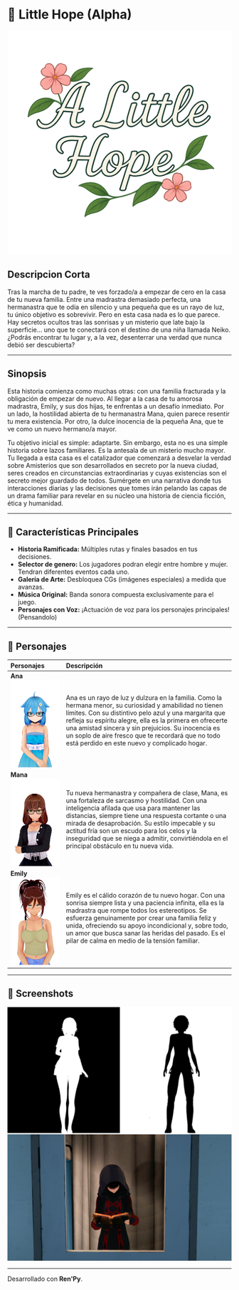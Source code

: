 # 🌙 Little Hope (Alpha)

![Logo o imagen principal del juego](./gui/menu_logo.png)

## Descripcion Corta

Tras la marcha de tu padre, te ves forzado/a a empezar de cero en la casa de tu nueva familia. Entre una madrastra demasiado perfecta, una hermanastra que te odia en silencio y una pequeña que es un rayo de luz, tu único objetivo es sobrevivir.
Pero en esta casa nada es lo que parece. Hay secretos ocultos tras las sonrisas y un misterio que late bajo la superficie... uno que te conectará con el destino de una niña llamada Neiko.
¿Podrás encontrar tu lugar y, a la vez, desenterrar una verdad que nunca debió ser descubierta?

---

## Sinopsis

Esta historia comienza como muchas otras: con una familia fracturada y la obligación de empezar de nuevo. Al llegar a la casa de tu amorosa madrastra, Emily, y sus dos hijas, te enfrentas a un desafío inmediato. Por un lado, la hostilidad abierta de tu hermanastra Mana, quien parece resentir tu mera existencia. Por otro, la dulce inocencia de la pequeña Ana, que te ve como un nuevo hermano/a mayor.

Tu objetivo inicial es simple: adaptarte. Sin embargo, esta no es una simple historia sobre lazos familiares. Es la antesala de un misterio mucho mayor. Tu llegada a esta casa es el catalizador que comenzará a desvelar la verdad sobre Amisterios que son desarrollados en secreto por la nueva ciudad, seres creados en circunstancias extraordinarias y cuyas existencias son el secreto mejor guardado de todos. Sumérgete en una narrativa donde tus interacciones diarias y las decisiones que tomes irán pelando las capas de un drama familiar para revelar en su núcleo una historia de ciencia ficción, ética y humanidad.

---

## 📖 Características Principales

* **Historia Ramificada:** Múltiples rutas y finales basados en tus decisiones.
* **Selector de genero:** Los jugadores podran elegir entre hombre y mujer. Tendran diferentes eventos cada uno.
* **Galería de Arte:** Desbloquea CGs (imágenes especiales) a medida que avanzas.
* **Música Original:** Banda sonora compuesta exclusivamente para el juego.
* **Personajes con Voz:** ¡Actuación de voz para los personajes principales! (Pensandolo)

---

## 👥 Personajes

| Personajes | Descripción |
| :--- | :--- |
| **Ana** <br> ![Foto de Ana](./images/sprites/ana/normal.png) | Ana es un rayo de luz y dulzura en la familia. Como la hermana menor, su curiosidad y amabilidad no tienen límites. Con su distintivo pelo azul y una margarita que refleja su espíritu alegre, ella es la primera en ofrecerte una amistad sincera y sin prejuicios. Su inocencia es un soplo de aire fresco que te recordará que no todo está perdido en este nuevo y complicado hogar. |
| **Mana** <br> ![Foto de Mana](./images/sprites/mana/enojada.png) | Tu nueva hermanastra y compañera de clase, Mana, es una fortaleza de sarcasmo y hostilidad. Con una inteligencia afilada que usa para mantener las distancias, siempre tiene una respuesta cortante o una mirada de desaprobación. Su estilo impecable y su actitud fría son un escudo para los celos y la inseguridad que se niega a admitir, convirtiéndola en el principal obstáculo en tu nueva vida. |
| **Emily** <br> ![Foto de Emily](./images/sprites/emily/normal.png) | Emily es el cálido corazón de tu nuevo hogar. Con una sonrisa siempre lista y una paciencia infinita, ella es la madrastra que rompe todos los estereotipos. Se esfuerza genuinamente por crear una familia feliz y unida, ofreciendo su apoyo incondicional y, sobre todo, un amor que busca sanar las heridas del pasado. Es el pilar de calma en medio de la tensión familiar.|

---

## 📸 Screenshots

![Screenshot 1](./images/gui/seleccion_hover_m.png)
![Screenshot 1](./images/intro/intro_29.png)

---
Desarrollado con **Ren'Py**.
